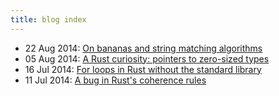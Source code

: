 ```yaml
---
title: blog index
---
```


 - 22 Aug 2014: [On bananas and string matching algorithms](2014/22aug_on_bananas.html)
 - 05 Aug 2014: [A Rust curiosity: pointers to zero-sized types](2014/03aug_09aug.html)
 - 16 Jul 2014: [For loops in Rust without the standard library](2014/16jul_for_loops_in_rust_no_std.html)
 - 11 Jul 2014: [A bug in Rust's coherence rules](2014/11jul_a_bug_in_rusts_coherence_rules.html)
